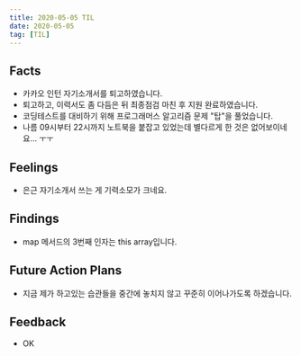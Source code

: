 ```yaml
---
title: 2020-05-05 TIL
date: 2020-05-05
tag: [TIL]
---
```


## Facts

- 카카오 인턴 자기소개서를 퇴고하였습니다.
- 퇴고하고, 이력서도 좀 다듬은 뒤 최종점검 마친 후 지원 완료하였습니다.
- 코딩테스트를 대비하기 위해 프로그래머스 알고리즘 문제 "탑"을 풀었습니다.
- 나름 09시부터 22시까지 노트북을 붙잡고 있었는데 별다르게 한 것은 없어보이네요... ㅜㅜ

## Feelings

- 은근 자기소개서 쓰는 게 기력소모가 크네요.

## Findings

- map 메서드의 3번째 인자는 this array입니다.

## Future Action Plans

- 지금 제가 하고있는 습관들을 중간에 놓치지 않고 꾸준히 이어나가도록 하겠습니다.

## Feedback

- OK
